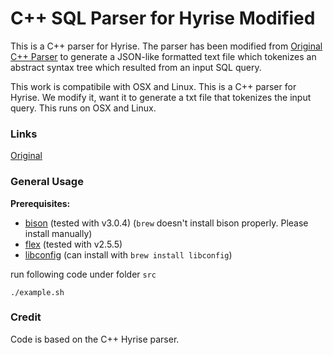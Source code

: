 C++ SQL Parser for Hyrise Modified
==================================

This is a C++ parser for Hyrise. The parser has been modified from [Original C++ Parser](https://github.com/hyrise/sql-parser) to generate a JSON-like formatted text file which tokenizes an abstract syntax tree which resulted from an input SQL query.

This work is compatibile with OSX and Linux.
This is a C++ parser for Hyrise. We modify it, want it to generate a txt file that tokenizes the input query. This runs on OSX and Linux.

### Links

[Original](https://github.com/hyrise/sql-parser)


### General Usage

**Prerequisites:**
* [bison](https://www.gnu.org/software/bison/) (tested with v3.0.4) (`brew` doesn't install bison properly. Please install manually)
* [flex](http://flex.sourceforge.net/) (tested with v2.5.5)
* [libconfig](https://github.com/hyperrealm/libconfig/tree/master/lib) (can install with `brew install libconfig`)

run following code under folder `src`
```
./example.sh
```

### Credit

Code is based on the C++ Hyrise parser.
